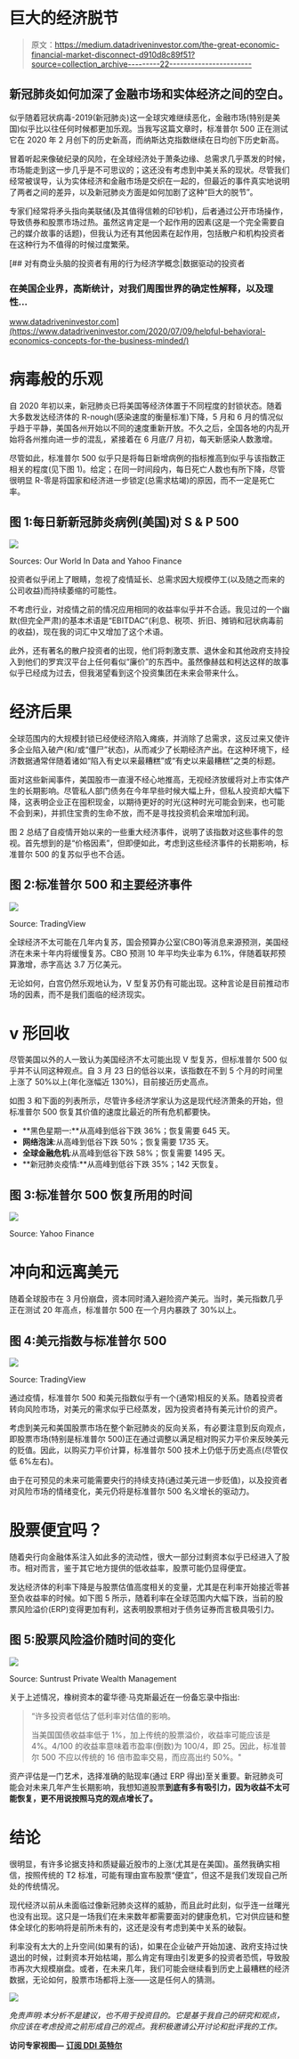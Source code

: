 # 巨大的经济脱节

> 原文：<https://medium.datadriveninvestor.com/the-great-economic-financial-market-disconnect-d910d8c89f51?source=collection_archive---------22----------------------->

## 新冠肺炎如何加深了金融市场和实体经济之间的空白。

似乎随着冠状病毒-2019(新冠肺炎)这一全球灾难继续恶化，金融市场(特别是美国)似乎比以往任何时候都更加乐观。当我写这篇文章时，标准普尔 500 正在测试它在 2020 年 2 月创下的历史新高，而纳斯达克指数继续在日均创下历史新高。

冒着听起来像破纪录的风险，在全球经济处于萧条边缘、总需求几乎蒸发的时候，市场能走到这一步几乎是不可思议的；这还没有考虑到中美关系的现状。尽管我们经常被误导，认为实体经济和金融市场是交织在一起的，但最近的事件真实地说明了两者之间的差异，以及新冠肺炎方面是如何加剧了这种“巨大的脱节”。

专家们经常将矛头指向美联储(及其值得信赖的印钞机)，后者通过公开市场操作，导致债券和股票市场过热。虽然这肯定是一个起作用的因素(这是一个完全需要自己的媒介故事的话题)，但我认为还有其他因素在起作用，包括散户和机构投资者在这种行为不值得的时候过度繁荣。

[](https://www.datadriveninvestor.com/2020/07/09/helpful-behavioral-economics-concepts-for-the-business-minded/) [## 对有商业头脑的投资者有用的行为经济学概念|数据驱动的投资者

### 在美国企业界，高斯统计，对我们周围世界的确定性解释，以及理性…

www.datadriveninvestor.com](https://www.datadriveninvestor.com/2020/07/09/helpful-behavioral-economics-concepts-for-the-business-minded/) 

# 病毒般的乐观

自 2020 年初以来，新冠肺炎已将美国等经济体置于不同程度的封锁状态。随着大多数发达经济体的 R-nough(感染速度的衡量标准)下降，5 月和 6 月的情况似乎趋于平静，美国各州开始以不同的速度重新开放。不久之后，全国各地的内乱开始将各州推向进一步的混乱，紧接着在 6 月底/7 月初，每天新感染人数激增。

尽管如此，标准普尔 500 似乎只是将每日新增病例的指标推高到似乎与该指数正相关的程度(见下图 1)。给定；在同一时间段内，每日死亡人数也有所下降，尽管很明显 R-零是将国家和经济进一步锁定(总需求枯竭)的原因，而不一定是死亡率。

## **图 1:每日新新冠肺炎病例(美国)对 S & P 500**

![](img/c08b05338a61832b59119d2b081bea6e.png)

Sources: Our World In Data and Yahoo Finance

投资者似乎闭上了眼睛，忽视了疫情延长、总需求因大规模停工(以及随之而来的公司收益)而持续萎缩的可能性。

不考虑行业，对疫情之前的情况应用相同的收益率似乎并不合适。我见过的一个幽默(但完全严肃)的基本术语是“EBITDAC”(利息、税项、折旧、摊销和冠状病毒前的收益)，现在我的词汇中又增加了这个术语。

此外，还有著名的散户投资者的出现，他们将刺激支票、退休金和其他政府支持投入到他们的罗宾汉平台上任何看似“廉价”的东西中。虽然像赫兹和柯达这样的故事似乎已经成为过去，但我渴望看到这个投资集团在未来会带来什么。

# 经济后果

全球范围内的大规模封锁已经使经济陷入瘫痪，并消除了总需求，这反过来又使许多企业陷入破产(和/或“僵尸”状态)，从而减少了长期经济产出。在这种环境下，经济数据通常伴随着诸如“陷入有史以来最糟糕”或“有史以来最糟糕”之类的标题。

面对这些新闻事件，美国股市一直漫不经心地推高，无视经济放缓将对上市实体产生的长期影响。尽管私人部门债务在今年早些时候大幅上升，但私人投资却大幅下降，这表明企业正在囤积现金，以期待更好的时光(这种时光可能会到来，也可能不会到来)，并抓住宝贵的生命不放，而不是寻找投资机会来增加利润。

图 2 总结了自疫情开始以来的一些重大经济事件，说明了该指数对这些事件的忽视。首先想到的是“价格因素”，但即便如此，考虑到这些经济事件的长期影响，标准普尔 500 的复苏似乎也不合适。

## 图 2:标准普尔 500 和主要经济事件

![](img/75d502406b9a63ff3dee6aa61926ea16.png)

Source: TradingView

全球经济不太可能在几年内复苏，国会预算办公室(CBO)等消息来源预测，美国经济在未来十年内将缓慢复苏。CBO 预测 10 年平均失业率为 6.1%，伴随着联邦预算激增，赤字高达 3.7 万亿美元。

无论如何，白宫仍然乐观地认为，V 型复苏仍有可能出现。这种言论是目前推动市场的因素，而不是我们面临的经济现实。

# v 形回收

尽管美国以外的人一致认为美国经济不太可能出现 V 型复苏，但标准普尔 500 似乎并不认同这种观点。自 3 月 23 日的低谷以来，该指数在不到 5 个月的时间里上涨了 50%以上(年化涨幅近 130%)，目前接近历史高点。

如图 3 和下面的列表所示，尽管许多经济学家认为这是现代经济萧条的开始，但标准普尔 500 恢复其价值的速度比最近的所有危机都要快。

*   **黑色星期一:**从高峰到低谷下跌 36%；恢复需要 645 天。
*   **网络泡沫**:从高峰到低谷下跌 50%；恢复需要 1735 天。
*   **全球金融危机**:从高峰到低谷下跌 58%；恢复需要 1495 天。
*   **新冠肺炎疫情:**从高峰到低谷下跌 35%；142 天恢复。

## 图 3:标准普尔 500 恢复所用的时间

![](img/9525f7f41642c5a1eb07fc63f66e6543.png)

Source: Yahoo Finance

# 冲向和远离美元

随着全球股市在 3 月份崩盘，资本同时涌入避险资产美元。当时，美元指数几乎正在测试 20 年高点，标准普尔 500 在一个月内暴跌了 30%以上。

## 图 4:美元指数与标准普尔 500

![](img/a9425c332fc757b381ca4e963a1c09c8.png)

Source: TradingView

通过疫情，标准普尔 500 和美元指数似乎有一个(通常)相反的关系。随着投资者转向风险市场，对美元的需求似乎已经蒸发，因为投资者持有美元计价的资产。

考虑到美元和美国股票市场在整个新冠肺炎的反向关系，有必要注意到反向观点，即股票市场(特别是标准普尔 500)正在通过调整以满足相对购买力平价来反映美元的贬值。因此，以购买力平价计算，标准普尔 500 技术上仍低于历史高点(尽管仅低 6%左右)。

由于在可预见的未来可能需要央行的持续支持(通过美元进一步贬值)，以及投资者对风险市场的情绪变化，美元仍将是标准普尔 500 名义增长的驱动力。

# 股票便宜吗？

随着央行向金融体系注入如此多的流动性，很大一部分过剩资本似乎已经进入了股市。相对而言，鉴于其它地方提供的低收益率，股票可能仍显得便宜。

发达经济体的利率下降是与股票估值高度相关的变量，尤其是在利率开始接近零甚至负收益率的时候。如下图 5 所示，随着利率在全球范围内大幅下跌，当前的股票风险溢价(ERP)变得更加有利，这表明股票相对于债务证券而言极具吸引力。

## 图 5:股票风险溢价随时间的变化

![](img/927457ce7138bb766fa010829fb9ca1f.png)

Source: Suntrust Private Wealth Management

关于上述情况，橡树资本的霍华德·马克斯最近在一份备忘录中指出:

> “许多投资者低估了低利率对估值的影响。
> 
> 当美国国债收益率低于 1%，加上传统的股票溢价，收益率可能应该是 4%。4/100 的收益率意味着市盈率(倒数)为 100/4，即 25。因此，标准普尔 500 不应以传统的 16 倍市盈率交易，而应高出约 50%。"

资产评估是一门艺术，选择准确的贴现率(通过 ERP 得出)至关重要。新冠肺炎可能会对未来几年产生长期影响，我想知道股票**到底有多有吸引力，因为收益不太可能恢复，更不用说按照马克的观点增长了。**

# 结论

很明显，有许多论据支持和质疑最近股市的上涨(尤其是在美国)。虽然我确实相信，按照传统的 T2 标准，可能有理由宣布股票“便宜”，但这不是我们发现自己所处的传统情况。

现代经济以前从未面临过像新冠肺炎这样的威胁，而且此时此刻，似乎连一丝曙光也没有出现。这只是一场我们在未来数年都需要面对的健康危机，它对供应链和整体全球化的影响将是前所未有的，这还是没有考虑到美中关系的破裂。

利率没有太大的上升空间(如果有的话)，如果在企业破产开始加速、政府支持过快退出的时候，过剩资本开始枯竭，那么肯定有理由引发更多的投资者恐慌，导致股市再次大规模崩盘。或者，在未来几年，我们可能会继续看到历史上最糟糕的经济数据，无论如何，股票市场都将上涨——这是任何人的猜测。

![](img/508ed0e5058ab7fd6766294a2bd3dff3.png)

*免责声明:本分析不是建议，也不用于投资目的。它是基于我自己的研究和观点，你应该在考虑投资之前形成自己的观点。我积极邀请公开讨论和批评我的工作。*

**访问专家视图—** [**订阅 DDI 英特尔**](https://datadriveninvestor.com/ddi-intel)